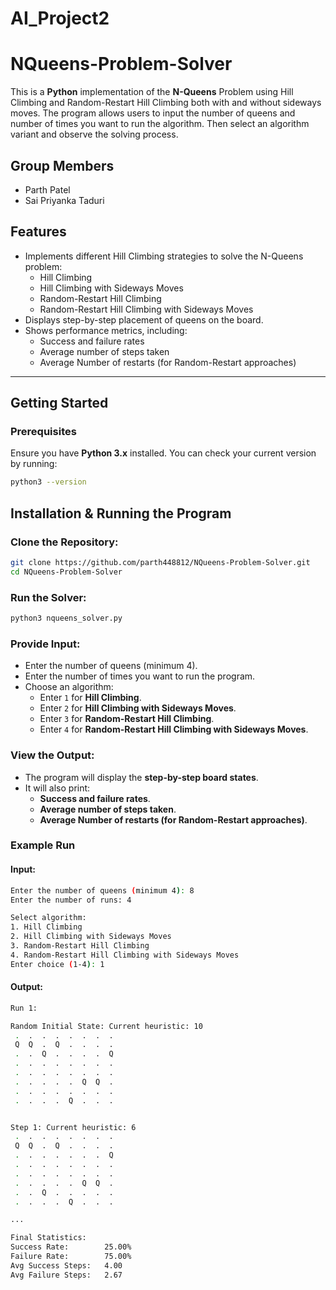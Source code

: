 # AI_Project2
# NQueens-Problem-Solver

This is a **Python** implementation of the **N-Queens** Problem using Hill Climbing and Random-Restart Hill Climbing both with and without sideways moves. The program allows users to input the number of queens and number of times you want to run the algorithm. Then select an algorithm variant and observe the solving process.

## Group Members 
- Parth Patel
- Sai Priyanka Taduri

## Features

- Implements different Hill Climbing strategies to solve the N-Queens problem:
  - Hill Climbing
  - Hill Climbing with Sideways Moves
  - Random-Restart Hill Climbing
  - Random-Restart Hill Climbing with Sideways Moves
- Displays step-by-step placement of queens on the board.
- Shows performance metrics, including:
  - Success and failure rates
  - Average number of steps taken
  - Average Number of restarts (for Random-Restart approaches)

---

## Getting Started

### Prerequisites

Ensure you have **Python 3.x** installed. You can check your current version by running:

```bash
python3 --version
```
## Installation & Running the Program

### Clone the Repository:

```bash
git clone https://github.com/parth448812/NQueens-Problem-Solver.git
cd NQueens-Problem-Solver
```
### Run the Solver:

```bash
python3 nqueens_solver.py
```

### Provide Input:

- Enter the number of queens (minimum 4).
- Enter the number of times you want to run the program.
- Choose an algorithm:
  - Enter `1` for **Hill Climbing**.
  - Enter `2` for **Hill Climbing with Sideways Moves**.
  - Enter `3` for **Random-Restart Hill Climbing**.
  - Enter `4` for **Random-Restart Hill Climbing with Sideways Moves**.

### View the Output:

- The program will display the **step-by-step board states**.
- It will also print:
  - **Success and failure rates**.
  - **Average number of steps taken**.
  - **Average Number of restarts (for Random-Restart approaches)**.

### Example Run

#### Input:

```bash
Enter the number of queens (minimum 4): 8
Enter the number of runs: 4

Select algorithm:
1. Hill Climbing
2. Hill Climbing with Sideways Moves
3. Random-Restart Hill Climbing
4. Random-Restart Hill Climbing with Sideways Moves
Enter choice (1-4): 1
```
#### Output:

```bash
Run 1:

Random Initial State: Current heuristic: 10
 .  .  .  .  .  .  .  . 
 Q  Q  .  Q  .  .  .  . 
 .  .  Q  .  .  .  .  Q 
 .  .  .  .  .  .  .  . 
 .  .  .  .  .  .  .  . 
 .  .  .  .  .  Q  Q  . 
 .  .  .  .  .  .  .  . 
 .  .  .  .  Q  .  .  . 


Step 1: Current heuristic: 6
 .  .  .  .  .  .  .  . 
 Q  Q  .  Q  .  .  .  . 
 .  .  .  .  .  .  .  Q 
 .  .  .  .  .  .  .  . 
 .  .  .  .  .  .  .  . 
 .  .  .  .  .  Q  Q  . 
 .  .  Q  .  .  .  .  . 
 .  .  .  .  Q  .  .  . 

...

Final Statistics:
Success Rate:        25.00%
Failure Rate:        75.00%
Avg Success Steps:   4.00
Avg Failure Steps:   2.67
 
